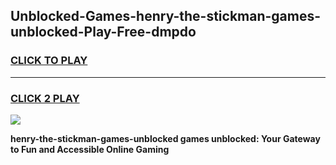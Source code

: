 
## Unblocked-Games-henry-the-stickman-games-unblocked-Play-Free-dmpdo
<h3>
<a href="https://premium76.site?title=henry-the-stickman-games-unblocked&ref=19M">CLICK TO PLAY</a></h3>
<hr>

<h3>
<a href="https://premium76.site?title=henry-the-stickman-games-unblocked&ref=19M">CLICK 2 PLAY</a>
  
</h3>

<a href="https://premium76.site?title=henry-the-stickman-games-unblocked&ref=19M"><img src="https://clearcache.store/games.png"></a>


**henry-the-stickman-games-unblocked games unblocked: Your Gateway to Fun and Accessible Online Gaming**
